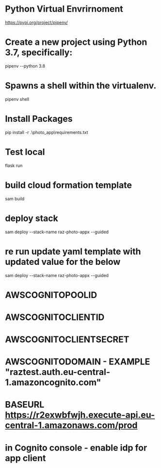 # Python Virtual Envrirnoment 
https://pypi.org/project/pipenv/

# Create a new project using Python 3.7, specifically:
pipenv --python 3.8

# Spawns a shell within the virtualenv.
pipenv shell 

# Install Packages
pip install -r .\photo_app\requirements.txt

# Test local
flask run

# build cloud formation template
sam build

# deploy stack
sam deploy --stack-name raz-photo-appx --guided

# re run update yaml template with updated value for the below
sam deploy --stack-name raz-photo-appx --guided
# AWSCOGNITOPOOLID
# AWSCOGNITOCLIENTID
# AWSCOGNITOCLIENTSECRET
# AWSCOGNITODOMAIN - EXAMPLE "raztest.auth.eu-central-1.amazoncognito.com"
# BASEURL https://r2exwbfwjh.execute-api.eu-central-1.amazonaws.com/prod

# in Cognito console - enable idp for app client
